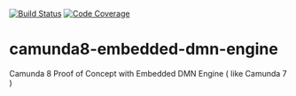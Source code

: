 [![Build Status](https://api.travis-ci.com/flake9025/camunda8-embedded-dmn-engine.svg?branch=master)](https://travis-ci.com/flake9025/camunda8-embedded-dmn-engine)
[![Code Coverage](https://codecov.io/gh/flake9025/camunda8-embedded-dmn-engine/graph/badge.svg?token=oTsJO3Djxi)](https://codecov.io/gh/flake9025/camunda8-embedded-dmn-engine)

# camunda8-embedded-dmn-engine

Camunda 8 Proof of Concept with Embedded DMN Engine ( like Camunda 7 )
